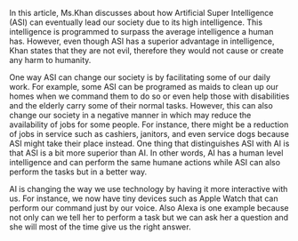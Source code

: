 In this article, Ms.Khan discusses about how Artificial Super Intelligence (ASI) can eventually lead our society due to its high intelligence. This intelligence is programmed to surpass the average intelligence a human has. However, even though ASI has a superior advantage in intelligence, Khan states that they are not evil, therefore they would not cause or create any harm to humanity. 

One way ASI can change our society is by facilitating some of our daily work. For example, some ASI can be programed as maids to clean up our homes when we command them to do so or even help those with disabilities and the elderly carry some of their normal tasks. However, this can also change our society in a negative manner in which may reduce the availability of jobs for some people. For instance, there might be a reduction of jobs in service such as cashiers, janitors, and even service dogs because ASI might take their place instead. One thing that distinguishes ASI with AI is that ASI is a bit more superior than AI. In other words, AI has a human level intelligence and can perform the same humane actions while ASI can also perform the tasks but in a better way. 

AI is changing the way we use technology by having it more interactive with us. For instance, we now have tiny devices such as Apple Watch that can perform our command just by our voice. Also Alexa is one example because not only can we tell her to perform a task but we can ask her a question and she will most of the time give us the right answer. 
